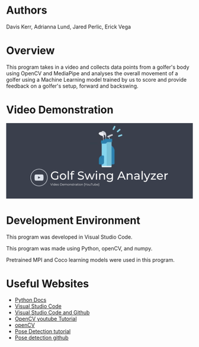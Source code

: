 # Authors
Davis Kerr, Adrianna Lund, Jared Perlic, Erick Vega

# Overview

This program takes in a video and collects data points from a golfer's body using OpenCV and MediaPipe and analyses the overall movement of a golfer using a Machine Learning model trained by us to score and provide feedback on a golfer's setup, forward and backswing.

# Video Demonstration

[![Golf Swing Analyzer Banner Click to watch ](golf_swing_analyzer_banner.png)](https://youtu.be/Ze0Ef7hCPy0 "Golg Swing Analyzer Demonstration - Click to Watch!")


# Development Environment

This program was developed in Visual Studio Code.

This program was made using Python, openCV, and numpy.

Pretrained MPI and Coco learning models were used in this program.

# Useful Websites

* [Python Docs](https://docs.python.org/3.9/)
* [Visual Studio Code](https://code.visualstudio.com/)
* [Visual Studio Code and Github](https://code.visualstudio.com/docs/editor/github)
* [OpenCV youtube Tutorial](https://www.youtube.com/watch?v=oXlwWbU8l2o)
* [openCV](https://github.com/opencv/opencv)
* [Pose Detection tutorial](https://learnopencv.com/deep-learning-based-human-pose-estimation-using-opencv-cpp-python/)
* [Pose detection github](https://github.com/spmallick/learnopencv)
